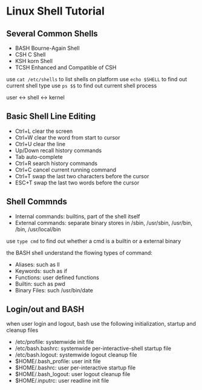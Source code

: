 # Linux Shell Tutorial

## Several Common Shells

- BASH Bourne-Again Shell
- CSH C Shell
- KSH korn Shell
- TCSH Enhanced and Compatible of CSH

use `cat /etc/shells`  to list shells on platform
use `echo $SHELL` to find out current shell type
use `ps $$` to find out current shell process

user <-> shell <-> kernel

## Basic Shell Line Editing

- Ctrl+L clear the screen
- Ctrl+W clear the word from start to cursor
- Ctrl+U clear the line
- Up/Down recall history commands
- Tab auto-complete
- Ctrl+R search history commands
- Ctrl+C cancel current running command
- Ctrl+T swap the last two characters before the cursor
- ESC+T swap the last two words before the cursor

## Shell Commnds

- Internal commands: builtins, part of the shell itself
- External commands: separate binary stores in /sbin, /usr/sbin, /usr/bin, /bin, /usr/local/bin

use `type cmd` to find out whether a cmd is a builtin or a external binary

the BASH shell understand the flowing types of command:

- Aliases: such as ll
- Keywords: such as if
- Functions: user defined functions
- Builtin: such as pwd
- Binary Files: such /usr/bin/date

## Login/out and BASH

when user login and logout, bash use the following initialization, startup and cleanup files

- /etc/profile: systemwide init file
- /etc/bash.bashrc: systemwide per-interactive-shell startup file
- /etc/bash.logout: systemwide logout cleanup file
- $HOME/.bash_profile: user init file
- $HOME/.bashrc: user per-interactive startup file
- $HOME/.bash_logout: user logout cleanup file
- $HOME/.inputrc: user readline init file